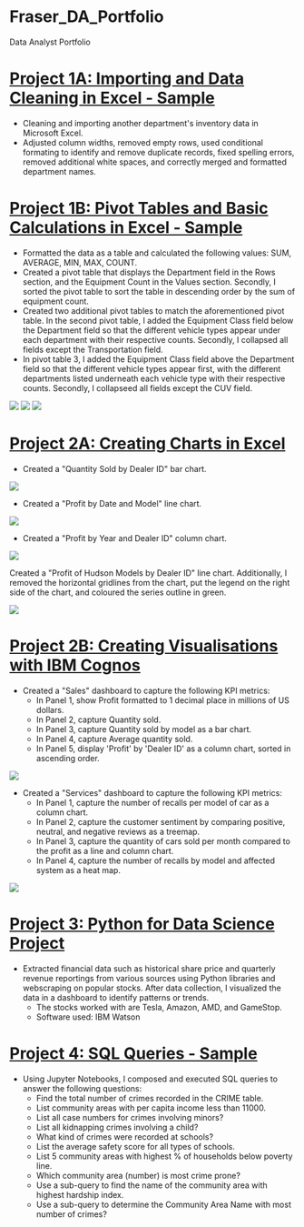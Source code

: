 # Fraser_DA_Portfolio
Data Analyst Portfolio 

# [Project 1A: Importing and Data Cleaning in Excel - Sample](https://github.com/akcfraser/Fraser_DA_Portfolio/blob/main/Montgomery_Fleet_Equipment_Inventory_FA_PART_1_END.xlsx)
* Cleaning and importing another department's inventory data in Microsoft Excel. 
* Adjusted column widths, removed empty rows, used conditional formating to identify and remove duplicate records, fixed spelling errors, removed additional white spaces, and correctly merged and formatted department names. 

# [Project 1B: Pivot Tables and Basic Calculations in Excel - Sample](https://github.com/akcfraser/Fraser_DA_Portfolio/blob/main/Montgomery_Fleet_Equipment_Inventory_FA_PART_2_END.xlsx)
* Formatted the data as a table and calculated the following values: SUM, AVERAGE, MIN, MAX, COUNT.
* Created a pivot table that displays the Department field in the Rows section, and the Equipment Count in the Values section. Secondly, I sorted the pivot table to sort the table in descending order by the sum of equipment count.
* Created two additional pivot tables to match the aforementioned pivot table. In the second pivot table, I added the Equipment Class field below the Department field so that the different vehicle types appear under each department with their respective counts. Secondly, I collapsed all fields except the Transportation field.
* In pivot table 3, I added the Equipment Class field above the Department field so that the different vehicle types appear first, with the different departments listed underneath each vehicle type with their respective counts. Secondly, I collapseed all fields except the CUV field. 

![](/images/PT%20-%20Department%20and%20Sum%20of%20Equipment.png)
![](/images/PT%20-%20Department:Type%20and%20Sum%20of%20Equipment%20COUNT.png)
![](/images/PT%20-%20Equipment%20Class%20and%20Sum%20of%20Equipment.png)

# [Project 2A: Creating Charts in Excel](https://github.com/akcfraser/Fraser_DA_Portfolio/blob/main/CarSalesByModelEnd.xlsx)
* Created a "Quantity Sold by Dealer ID" bar chart.

![](/images/Screenshot%202022-07-08%20at%209.28.29%20am.png)

* Created a "Profit by Date and Model" line chart.

![](/images/Screenshot%202022-07-08%20at%209.28.41%20am.png)

* Created a "Profit by Year and Dealer ID" column chart.

![](/images/Screenshot%202022-07-08%20at%209.28.51%20am.png)

Created a "Profit of Hudson Models by Dealer ID" line chart. Additionally, I removed the horizontal gridlines from the chart, put the legend on the right side of the chart, and coloured the series outline in green. 

![](/images/Screenshot%202022-07-08%20at%209.29.01%20am.png)

# [Project 2B: Creating Visualisations with IBM Cognos](https://github.com/akcfraser/Fraser_DA_Portfolio/blob/main/Sales%20and%20Service%20Dashboards.pdf)
* Created a "Sales" dashboard to capture the following KPI metrics:
  * In Panel 1, show Profit formatted to 1 decimal place in millions of US dollars. 
  * In Panel 2, capture Quantity sold.
  * In Panel 3, capture Quantity sold by model as a bar chart.
  * In Panel 4, capture Average quantity sold.
  * In Panel 5, display 'Profit' by 'Dealer ID' as a column chart, sorted in ascending order.
  
![](/images/Sales%20Dashboard%20image.png)

* Created a "Services" dashboard to capture the following KPI metrics:
  * In Panel 1, capture the number of recalls per model of car as a column chart.
  * In Panel 2, capture the customer sentiment by comparing positive, neutral, and negative reviews as a treemap.
  * In Panel 3, capture the quantity of cars sold per month compared to the profit as a line and column chart.
  * In Panel 4, capture the number of recalls by model and affected system as a heat map. 
  
![](/images/Services%20Dashboard%20Image.png)

# [Project 3: Python for Data Science Project](https://github.com/akcfraser/Fraser_DA_Portfolio/blob/main/Python%20Data%20Science%20Project.ipynb)
* Extracted financial data such as historical share price and quarterly revenue reportings from various sources using Python libraries and webscraping on popular stocks. After data collection, I visualized the data in a dashboard to identify patterns or trends. 
  * The stocks worked with are Tesla, Amazon, AMD, and GameStop.
  * Software used: IBM Watson 

# [Project 4: SQL Queries - Sample](https://github.com/akcfraser/Fraser_DA_Portfolio/blob/main/DB0201EN-PeerAssign-v5.ipynb)
* Using Jupyter Notebooks, I composed and executed SQL queries to answer the following questions:
  * Find the total number of crimes recorded in the CRIME table.
  * List community areas with per capita income less than 11000.
  * List all case numbers for crimes involving minors?
  * List all kidnapping crimes involving a child?
  * What kind of crimes were recorded at schools?
  * List the average safety score for all types of schools.
  * List 5 community areas with highest % of households below poverty line.
  * Which community area (number) is most crime prone?
  * Use a sub-query to find the name of the community area with highest hardship index.
  * Use a sub-query to determine the Community Area Name with most number of crimes?
